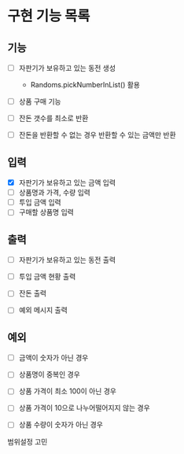 # 구현 기능 목록

## 기능 

* [ ] 자판기가 보유하고 있는 동전 생성
  * Randoms.pickNumberInList() 활용
* [ ] 상품 구매 기능
* [ ] 잔돈 갯수를 최소로 반환
* [ ] 잔돈을 반환할 수 없는 경우 반환할 수 있는 금액만 반환


## 입력

* [x] 자판기가 보유하고 있는 금액 입력
* [ ] 상품명과 가격, 수량 입력
* [ ] 투입 금액 입력
* [ ] 구매할 상품명 입력

## 출력 

* [ ] 자판기가 보유하고 있는 동전 출력
* [ ] 투입 금액 현황 출력
* [ ] 잔돈 출력
* [ ] 예외 메시지 출력


## 예외

* [ ] 금액이 숫자가 아닌 경우
* [ ] 상품명이 중복인 경우
* [ ] 상품 가격이 최소 100이 아닌 경우
* [ ] 상품 가격이 10으로 나누어떨어지지 않는 경우
* [ ] 상품 수량이 숫자가 아닌 경우


범위설정 고민
